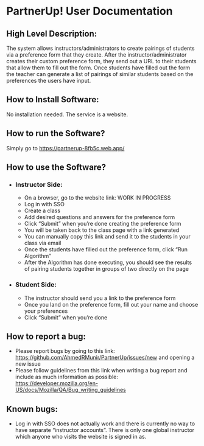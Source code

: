# PartnerUp! User Documentation

## High Level Description:

The system allows instructors/administrators to create pairings of students via a preference form that they create. After the instructor/administrator creates their custom preference form, they send out a URL to their students that allow them to fill out the form. Once students have filled out the form the teacher can generate a list of pairings of similar students based on the preferences the users have input.

## How to Install Software:

No installation needed. The service is a website.

## How to run the Software?

Simply go to https://partnerup-8fb5c.web.app/

## How to use the Software?

- ### Instructor Side:
  - On a browser, go to the website link: WORK IN PROGRESS
  - Log in with SSO
  - Create a class
  - Add desired questions and answers for the preference form
  - Click “Submit” when you’re done creating the preference form
  - You will be taken back to the class page with a link generated
  - You can manually copy this link and send it to the students in your class via email
  - Once the students have filled out the preference form, click “Run Algorithm”
  - After the Algorithm has done executing, you should see the results of pairing students together in groups of two directly on the page
- ### Student Side:
  - The instructor should send you a link to the preference form
  - Once you land on the preference form, fill out your name and choose your preferences
  - Click “Submit” when you’re done

## How to report a bug:

- Please report bugs by going to this link: https://github.com/AhmedRMunir/PartnerUp/issues/new and opening a new issue
- Please follow guidelines from this link when writing a bug report and include as much information as possible: https://developer.mozilla.org/en-US/docs/Mozilla/QA/Bug_writing_guidelines 

## Known bugs:
- Log in with SSO does not actually work and there is currently no way to have separate “instructor accounts”. There is only one global instructor which anyone who visits the website is signed in as.
